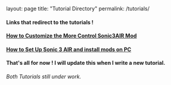layout: page
title: "Tutorial Directory"
permalink: /tutorials/

#### Links that redirect to the tutorials !

#### [How to Customize the More Control Sonic3AIR Mod](https://shreyanshnarwe1.github.io/tutorials/custom_morecontrol)

#### [How to Set Up Sonic 3 AIR and install mods on PC](https://shreyanshnarwe1.github.io/tutorials/setup_s3air_pc)

#### That's all for now ! I will update this when I write a new tutorial.

###### Both Tutorials still under work.
